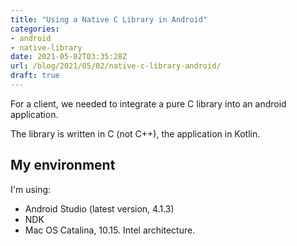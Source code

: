 ```yaml
---
title: "Using a Native C Library in Android"
categories:
- android
- native-library
date: 2021-05-02T03:35:28Z
url: /blog/2021/05/02/native-c-library-android/
draft: true
---
```


For a client, we needed to integrate a pure C library into an android application.

The library is written in C (not C++), the application in Kotlin.

## My environment

I'm using:

  * Android Studio (latest version, 4.1.3)
  * NDK <!-- TODO Version -->
  * Mac OS Catalina, 10.15. Intel architecture.

<!--

 Things to explain:

  * required format
  * required file layout
  * what's arch
  * how to speed up for development
    * how to run cmake in local
    * ndk-buildw
  * useful tools for debugging
  * FAQ: not found
  * Other helpful links
 -->
